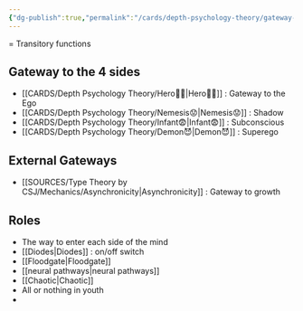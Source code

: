 ```yaml
---
{"dg-publish":true,"permalink":"/cards/depth-psychology-theory/gateway-function/","created":"2022-12-31T18:11:31.592+01:00","updated":"2023-04-27T10:57:34.392+02:00"}
---
```



= Transitory functions 

## Gateway to the 4 sides
- [[CARDS/Depth Psychology Theory/Hero🦸‍♂️\|Hero🦸‍♂️]] : Gateway to the Ego 
- [[CARDS/Depth Psychology Theory/Nemesis😟\|Nemesis😟]] : Shadow 
- [[CARDS/Depth Psychology Theory/Infant😨\|Infant😨]] : Subconscious
- [[CARDS/Depth Psychology Theory/Demon😈\|Demon😈]] : Superego

## External Gateways
- [[SOURCES/Type Theory by CSJ/Mechanics/Asynchronicity\|Asynchronicity]] : Gateway to growth 

## Roles
- The way to enter each side of the mind
- [[Diodes\|Diodes]] : on/off switch
- [[Floodgate\|Floodgate]]
- [[neural pathways\|neural pathways]] 
- [[Chaotic\|Chaotic]]
- All or nothing in youth 
- 
